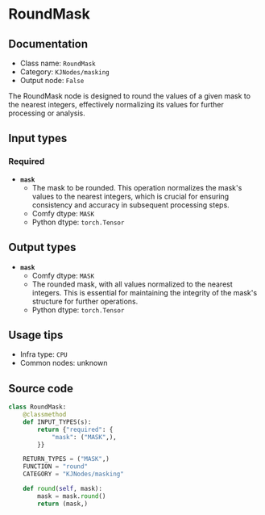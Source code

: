 # RoundMask
## Documentation
- Class name: `RoundMask`
- Category: `KJNodes/masking`
- Output node: `False`

The RoundMask node is designed to round the values of a given mask to the nearest integers, effectively normalizing its values for further processing or analysis.
## Input types
### Required
- **`mask`**
    - The mask to be rounded. This operation normalizes the mask's values to the nearest integers, which is crucial for ensuring consistency and accuracy in subsequent processing steps.
    - Comfy dtype: `MASK`
    - Python dtype: `torch.Tensor`
## Output types
- **`mask`**
    - Comfy dtype: `MASK`
    - The rounded mask, with all values normalized to the nearest integers. This is essential for maintaining the integrity of the mask's structure for further operations.
    - Python dtype: `torch.Tensor`
## Usage tips
- Infra type: `CPU`
- Common nodes: unknown


## Source code
```python
class RoundMask:
    @classmethod
    def INPUT_TYPES(s):
        return {"required": {
            "mask": ("MASK",),  
        }}

    RETURN_TYPES = ("MASK",)
    FUNCTION = "round"
    CATEGORY = "KJNodes/masking"

    def round(self, mask):
        mask = mask.round()
        return (mask,)

```
